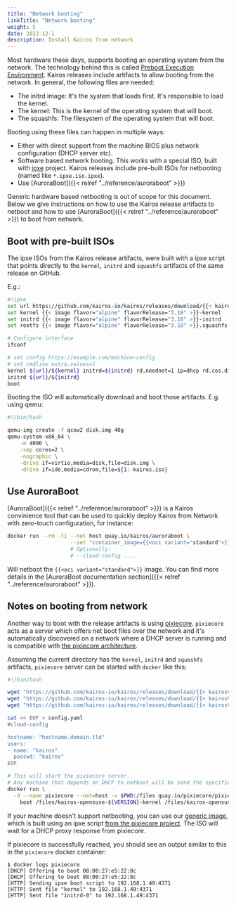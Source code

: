 ```yaml
---
title: "Network booting"
linkTitle: "Network booting"
weight: 5
date: 2022-12-1
description: Install Kairos from network
---
```


Most hardware these days, supports booting an operating system from the network.
The technology behind this is called [Preboot Execution Environment](https://en.wikipedia.org/wiki/Preboot_Execution_Environment).
Kairos releases include artifacts to allow booting from the network. In general, the following files are needed:

- The initrd image: It's the system that loads first. It's responsible to load the kernel.
- The kernel: This is the kernel of the operating system that will boot.
- The squashfs: The filesystem of the operating system that will boot.

Booting using these files can happen in multiple ways:

- Either with direct support from the machine BIOS plus network configuration (DHCP server etc).
- Software based network booting. This works with a special ISO, built with
  [ipxe](https://ipxe.org/) project. Kairos releases include pre-built ISOs for
  netbooting (named like `*.ipxe.iso.ipxe`).
- Use [AuroraBoot]({{< relref "../reference/auroraboot" >}})

Generic hardware based netbooting is out of scope for this document.
Below we give instructions on how to use the Kairos release artifacts to netboot and how to use [AuroraBoot]({{< relref "../reference/auroraboot" >}}) to boot from network.

## Boot with pre-built ISOs

The ipxe ISOs from the Kairos release artifacts, were built with a ipxe script that points directly to the
`kernel`, `initrd` and `squashfs` artifacts of the same release on GitHub.

E.g.:

```bash
#!ipxe
set url https://github.com/kairos-io/kairos/releases/download/{{< kairosVersion >}}
set kernel {{< image flavor="alpine" flavorRelease="3.18" >}}-kernel
set initrd {{< image flavor="alpine" flavorRelease="3.18" >}}-initrd
set rootfs {{< image flavor="alpine" flavorRelease="3.18" >}}.squashfs

# Configure interface
ifconf

# set config https://example.com/machine-config
# set cmdline extra.values=1
kernel ${url}/${kernel} initrd=${initrd} rd.neednet=1 ip=dhcp rd.cos.disable root=live:${url}/${rootfs} netboot install-mode config_url=${config} console=tty1 console=ttyS0 ${cmdline}
initrd ${url}/${initrd}
boot
```

Booting the ISO will automatically download and boot those artifacts. E.g. using qemu:

```bash
#!/bin/bash

qemu-img create -f qcow2 disk.img 40g
qemu-system-x86_64 \
    -m 4096 \
    -smp cores=2 \
    -nographic \
    -drive if=virtio,media=disk,file=disk.img \
    -drive if=ide,media=cdrom,file=${1:-kairos.iso}

```

## Use AuroraBoot

[AuroraBoot]({{< relref "../reference/auroraboot" >}}) is a Kairos convinience tool that can be used to quickly deploy Kairos from Network with zero-touch configuration, for instance:

```bash
docker run --rm -ti --net host quay.io/kairos/auroraboot \
                    --set "container_image={{<oci variant="standard">}}"
                    # Optionally:
                    # --cloud-config ....
```

Will netboot the `{{<oci variant="standard">}}` image. You can find more details in the [AuroraBoot documentation section]({{< relref "../reference/auroraboot" >}}).

## Notes on booting from network

Another way to boot with the release artifacts is using [pixiecore](https://github.com/danderson/netboot/tree/master/pixiecore).
`pixiecore` acts as a server which offers net boot files over the network and it's automatically discovered on a network where a DHCP server is running and is compatible with [the pixiecore architecture](https://github.com/danderson/netboot/blob/master/pixiecore/README.booting.md).


Assuming the current directory has the `kernel`, `initrd` and `squashfs` artifacts,
`pixiecore` server can be started with `docker` like this:

```bash
#!/bin/bash

wget "https://github.com/kairos-io/kairos/releases/download/{{< kairosVersion >}}/{{< image >}}-kernel"
wget "https://github.com/kairos-io/kairos/releases/download/{{< kairosVersion >}}/{{< image >}}-initrd"
wget "https://github.com/kairos-io/kairos/releases/download/{{< kairosVersion >}}/{{< image >}}.squashfs"

cat << EOF > config.yaml
#cloud-config

hostname: "hostname.domain.tld"
users:
- name: "kairos"
  passwd: "kairos"
EOF

# This will start the pixiecore server.
# Any machine that depends on DHCP to netboot will be send the specified files and the cmd boot line.
docker run \
  -d --name pixiecore --net=host -v $PWD:/files quay.io/pixiecore/pixiecore \
    boot /files/kairos-opensuse-${VERSION}-kernel /files/kairos-opensuse-${VERSION}-initrd --cmdline="rd.neednet=1 ip=dhcp rd.cos.disable root=live:{{ ID \"/files/kairos-opensuse-leap-${VERSION}.squashfs\" }} netboot install-mode config_url={{ ID \"/files/config.yaml\" }} console=tty1 console=ttyS0 console=tty0"
```

If your machine doesn't support netbooting, you can use our [generic image](https://github.com/kairos-io/ipxe-dhcp/releases), which is built using an ipxe script [from the pixiecore project](https://github.com/danderson/netboot/blob/master/pixiecore/boot.ipxe). The ISO will wait for a DHCP proxy response from pixiecore.

If pixiecore is successfully reached, you should see an output similar to this in the `pixiecore` docker container:

```
$ docker logs pixiecore
[DHCP] Offering to boot 08:00:27:e5:22:8c
[DHCP] Offering to boot 08:00:27:e5:22:8c
[HTTP] Sending ipxe boot script to 192.168.1.49:4371
[HTTP] Sent file "kernel" to 192.168.1.49:4371
[HTTP] Sent file "initrd-0" to 192.168.1.49:4371
```
